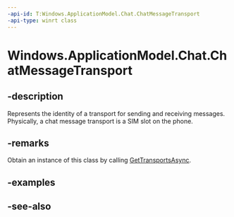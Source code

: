 ----api-id: T:Windows.ApplicationModel.Chat.ChatMessageTransport
-api-type: winrt class
---<!-- Class syntax.public class ChatMessageTransport : Windows.ApplicationModel.Chat.IChatMessageTransport, Windows.ApplicationModel.Chat.IChatMessageTransport2--># Windows.ApplicationModel.Chat.ChatMessageTransport## -descriptionRepresents the identity of a transport for sending and receiving messages. Physically, a chat message transport is a SIM slot on the phone.## -remarksObtain an instance of this class by calling [GetTransportsAsync](chatmessagemanager_gettransportsasync.md).## -examples## -see-also